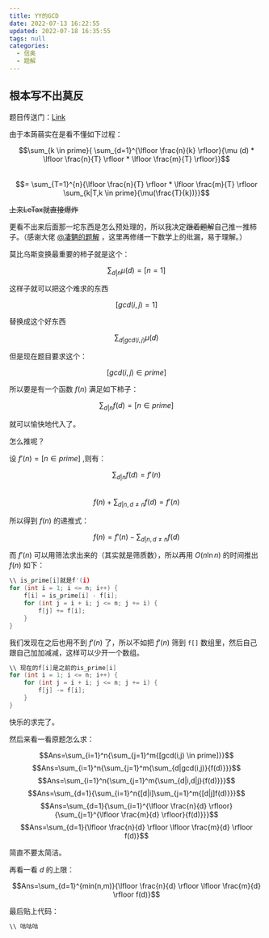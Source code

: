```yaml
---
title: YY的GCD
date: 2022-07-13 16:22:55
updated: 2022-07-18 16:35:55
tags: null
categories:
  - 信奥
  - 题解
---
```

## 根本写不出莫反
题目传送门：[Link](https://www.luogu.com.cn/problem/P2257)

<!-- more -->

由于本蒟蒻实在是看不懂如下过程：

$$\sum_{k \in prime}{ \sum_{d=1}^{\lfloor \frac{n}{k} \rfloor}{\mu (d) * \lfloor \frac{n}{T} \rfloor * \lfloor \frac{m}{T} \rfloor}}$$  
$$= \sum_{T=1}^{n}{\lfloor \frac{n}{T} \rfloor * \lfloor \frac{m}{T} \rfloor \sum_{k|T,k \in prime}{\mu(\frac{T}{k})}}$$  

~~上来LeTax就直接爆炸~~

更看不出来后面那一坨东西是怎么预处理的，所以我决定~~跟着题解~~自己推一推柿子。（感谢大佬 [@凄魉的题解](https://www.luogu.com.cn/blog/qlwpc/solutin-p2257) ，这里再修缮一下数学上的纰漏，易于理解。）

莫比乌斯变换最重要的柿子就是这个：  

$$\sum_{d|n}{\mu(d)}=[n=1]$$  

这样子就可以把这个难求的东西  

$$[gcd(i,j)=1]$$  

替换成这个好东西  

$$\sum_{d|gcd(i,j)}{\mu(d)}$$    

但是现在题目要求这个：  

$$[gcd(i,j) \in prime]$$  

所以要是有一个函数 $f(n)$ 满足如下柿子：  

$$\sum_{d|n}{f(d)=[n \in prime]}$$  

就可以愉快地代入了。  

怎么推呢？  

设 $f'(n)=[n \in prime]$ ,则有：

$$\sum_{d|n}{f(d)=f'(n)}$$  
$$f(n) + \sum_{d|n,d \neq n}{f(d)}=f'(n)$$  

所以得到 $f(n)$ 的递推式：  

$$f(n)=f'(n)-\sum_{d|n,d \neq n}{f(d)}$$  

而 $f'(n)$ 可以用筛法求出来的（其实就是筛质数），所以再用 $O(n \ln n)$ 的时间推出 $f(n)$ 如下：  

```cpp
\\ is_prime[i]就是f'(i)
for (int i = 1; i <= n; i++) {
    f[i] = is_prime[i] - f[i];
    for (int j = i + i; j <= n; j += i) {
        f[j] += f[i];
    }
}
```

我们发现在之后也用不到 $f'(n)$ 了，所以不如把 $f'(n)$ 筛到 `f[]` 数组里，然后自己跟自己加加减减，这样可以少开一个数组。  

```cpp
\\ 现在的f[i]是之前的is_prime[i]
for (int i = 1; i <= n; i++) {
    for (int j = i + i; j <= n; j += i) {
        f[j] -= f[i];
    }
}
```

快乐的求完了。  

然后来看一看原题怎么求：

$$Ans=\sum_{i=1}^n{\sum_{j=1}^m{[gcd(i,j) \in prime]}}$$
$$Ans=\sum_{i=1}^n{\sum_{j=1}^m{\sum_{d|gcd(i,j)}{f(d)}}}$$
$$Ans=\sum_{i=1}^n{\sum_{j=1}^m{\sum_{d|i,d|j}{f(d)}}}$$
$$Ans=\sum_{d=1}{\sum_{i=1}^n{[d|i]\sum_{j=1}^m{[d|j]f(d)}}}$$
$$Ans=\sum_{d=1}{\sum_{i=1}^{\lfloor \frac{n}{d} \rfloor}{\sum_{j=1}^{\lfloor \frac{m}{d} \rfloor}{f(d)}}}$$
$$Ans=\sum_{d=1}{\lfloor \frac{n}{d} \rfloor \lfloor \frac{m}{d} \rfloor f(d)}$$

简直不要太简洁。

再看一看 $d$ 的上限：

$$Ans=\sum_{d=1}^{min(n,m)}{\lfloor \frac{n}{d} \rfloor \lfloor \frac{m}{d} \rfloor f(d)}$$

最后贴上代码：

```cpp
\\ 咕咕咕
```





















